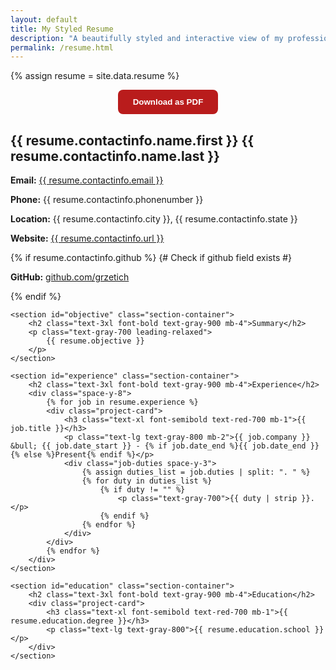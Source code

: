 ```yaml
---
layout: default
title: My Styled Resume
description: "A beautifully styled and interactive view of my professional resume, dynamically rendered from JSON data."
permalink: /resume.html
---
```


{% assign resume = site.data.resume %}

<style>
    /* Add styles that will only apply when printing */
    @media print {
        body, .container {
            margin: 0;
            padding: 0;
            box-shadow: none;
            color: #000;
            background-color: #fff;
        }
        header, footer, #download-button-container {
            display: none !important;
        }
        .section-container, .project-card {
            border: none !important;
            box-shadow: none !important;
            page-break-inside: avoid;
        }
        a {
            color: #000 !important;
            text-decoration: none;
        }
        h1, h2, h3, h4, h5, h6 {
            color: #000 !important;
        }
        .text-red-700 {
            color: #000 !important;
        }
        .text-gray-700, .text-gray-800, .text-gray-900 {
            color: #000 !important;
        }
        body {
            font-family: serif;
        }
    }
</style>

<!-- Container for the download button -->
<div id="download-button-container" style="text-align: center; margin-bottom: 1.5rem;">
    <button id="download-pdf" style="padding: 0.75rem 1.5rem; border-radius: 0.5rem; font-weight: 600; color: #ffffff; background-color: #b91c1c; border: none; cursor: pointer;">
        Download as PDF
    </button>
</div>

<!-- The main resume content that will be converted to PDF -->
<div id="resume-content">
    <section id="contact-info" class="section-container">
        <h2 class="text-3xl font-bold text-gray-900 mb-4 text-center">{{ resume.contactinfo.name.first }} {{ resume.contactinfo.name.last }}</h2>
        <div class="text-center text-gray-700 leading-relaxed mb-4">
            <p class="mb-2">
                <strong>Email:</strong> <a href="mailto:{{ resume.contactinfo.email }}" class="text-red-700 hover:underline">{{ resume.contactinfo.email }}</a>
            </p>
            <p class="mb-2">
                <strong>Phone:</strong> {{ resume.contactinfo.phonenumber }}
            </p>
            <p class="mb-2">
                <strong>Location:</strong> {{ resume.contactinfo.city }}, {{ resume.contactinfo.state }}
            </p>
            <p class="mb-2">
                <strong>Website:</strong> <a href="{{ resume.contactinfo.url }}" target="_blank" class="text-red-700 hover:underline">{{ resume.contactinfo.url }}</a>
            </p>
            {% if resume.contactinfo.github %} {# Check if github field exists #}
            <p>
        <strong>GitHub:</strong> <a href="https://github.com/grzetich" target="_blank" class="text-red-700 hover:underline">github.com/grzetich</a>
    </p>
            {% endif %}
        </div>
    </section>

    <section id="objective" class="section-container">
        <h2 class="text-3xl font-bold text-gray-900 mb-4">Summary</h2>
        <p class="text-gray-700 leading-relaxed">
            {{ resume.objective }}
        </p>
    </section>

    <section id="experience" class="section-container">
        <h2 class="text-3xl font-bold text-gray-900 mb-4">Experience</h2>
        <div class="space-y-8">
            {% for job in resume.experience %}
            <div class="project-card">
                <h3 class="text-xl font-semibold text-red-700 mb-1">{{ job.title }}</h3>
                <p class="text-lg text-gray-800 mb-2">{{ job.company }} &bull; {{ job.date_start }} - {% if job.date_end %}{{ job.date_end }}{% else %}Present{% endif %}</p>
                <div class="job-duties space-y-3">
                    {% assign duties_list = job.duties | split: ". " %}
                    {% for duty in duties_list %}
                        {% if duty != "" %}
                            <p class="text-gray-700">{{ duty | strip }}.</p>
                        {% endif %}
                    {% endfor %}
                </div>
            </div>
            {% endfor %}
        </div>
    </section>

    <section id="education" class="section-container">
        <h2 class="text-3xl font-bold text-gray-900 mb-4">Education</h2>
        <div class="project-card">
            <h3 class="text-xl font-semibold text-red-700 mb-1">{{ resume.education.degree }}</h3>
            <p class="text-lg text-gray-800">{{ resume.education.school }}</p>
        </div>
    </section>
</div>

<!-- Add the html2pdf.js library -->
<script src="https://cdnjs.cloudflare.com/ajax/libs/html2pdf.js/0.10.1/html2pdf.bundle.min.js"></script>

<script>
    document.getElementById('download-pdf').addEventListener('click', function () {
        const element = document.getElementById('resume-content');
        const opt = {
            margin:       0.5,
            filename:     'Grzetich-resume.pdf',
            image:        { type: 'jpeg', quality: 0.98 },
            html2canvas:  { scale: 2, useCORS: true },
            jsPDF:        { unit: 'in', format: 'letter', orientation: 'portrait' },
            pagebreak:    { mode: ['avoid-all', 'css'], before: '.section-container' }
        };

        // New Promise-based usage:
        html2pdf().set(opt).from(element).save();
    });
</script>